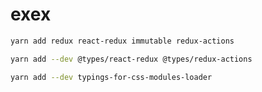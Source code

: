 # exex

```sh
yarn add redux react-redux immutable redux-actions
```

```sh
yarn add --dev @types/react-redux @types/redux-actions
```

```sh
yarn add --dev typings-for-css-modules-loader
```